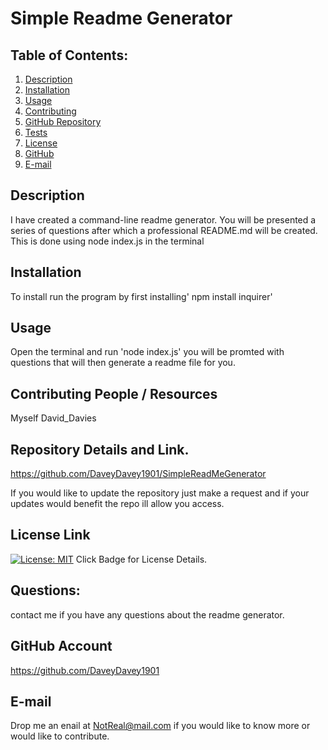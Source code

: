 # Simple Readme Generator
## Table of Contents:
  1. [Description](#description) 
  2. [Installation](#Installation)
  3. [Usage](#Usage)  
  4. [Contributing](#Contributing)
  5. [GitHub Repository](#Repository)
  6. [Tests](#Tests)
  4. [License](#License)
  7. [GitHub](#GitHub)
  8. [E-mail](#E-mail)
## Description
I have created a command-line readme generator. You will be presented a series of questions after which a professional README.md will be created.  This is done using node index.js in the terminal 
## Installation
To install run the program by first installing' npm install inquirer'
## Usage
Open the terminal and run 'node index.js' you will be promted with questions that will then generate a readme file for you.
## Contributing People / Resources
Myself David_Davies

## Repository Details and Link.
https://github.com/DaveyDavey1901/SimpleReadMeGenerator

If you would like to update the repository just make a request and if your updates would benefit the repo ill allow you access.
## License Link
[![License: MIT](https://img.shields.io/badge/License-MIT-yellow.svg)](https://opensource.org/licenses/MIT) Click Badge for License Details.

## Questions:
contact me if you have any questions about the readme generator.

## GitHub Account
https://github.com/DaveyDavey1901
## E-mail
Drop me an enail at NotReal@mail.com  if you would like to know more or would like to contribute.
